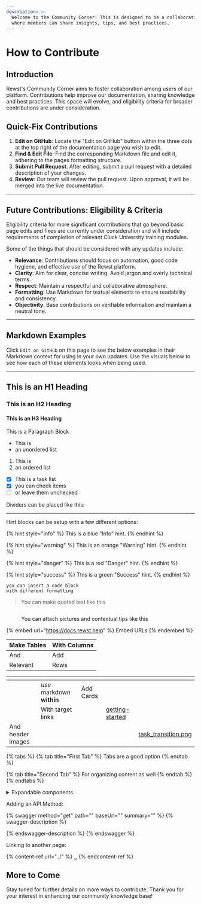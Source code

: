 ```yaml
---
description: >-
  Welcome to the Community Corner! This is designed to be a collaborative space
  where members can share insights, tips, and best practices.
---
```


# How to Contribute

## **Introduction**

Rewst's Community Corner aims to foster collaboration among users of our platform. Contributions help improve our documentation, sharing knowledge and best practices. This space will evolve, and eligibility criteria for broader contributions are under consideration.

## **Quick-Fix Contributions**

1. **Edit on GitHub**: Locate the "Edit on GitHub" button within the three dots at the top right of the documentation page you wish to edit.
2. **Find & Edit File**: Find the corresponding Markdown file and edit it, adhering to the pages formatting structure.
3. **Submit Pull Request**: After editing, submit a pull request with a detailed description of your changes.
4. **Review**: Our team will review the pull request. Upon approval, it will be merged into the live documentation.

***

## **Future Contributions: Eligibility & Criteria**

Eligibility criteria for more significant contributions that go beyond basic page edits and fixes are currently under consideration and will include requirements of completion of relevant Cluck University training modules.

Some of the things that should be considered with any updates include:

* **Relevance**: Contributions should focus on automation, good code hygiene, and effective use of the Rewst platform.
* **Clarity**: Aim for clear, concise writing. Avoid jargon and overly technical terms.
* **Respect**: Maintain a respectful and collaborative atmosphere.
* **Formatting**: Use Markdown for textual elements to ensure readability and consistency.
* **Objectivity**: Base contributions on verifiable information and maintain a neutral tone.

***

## **Markdown Examples**

Click `Edit on GitHub` on this page to see the below examples in their Markdown context for using in your own updates. Use the visuals below to see how each of these elements looks when being used.

***

## This is an H1 Heading

### This is an H2 Heading

#### This is an H3 Heading

This is a Paragraph Block

* This is
* an unordered list

1. This is
2. an ordered list

* [x] This is a task list
* [x] you can check items
* [ ] or leave them unchecked

Dividers can be placed like this:

***

Hint blocks can be setup with a few different options:

{% hint style="info" %}
This is a blue "Info" hint.
{% endhint %}

{% hint style="warning" %}
This is an orange "Warning" hint.
{% endhint %}

{% hint style="danger" %}
This is a red "Danger" hint.
{% endhint %}

{% hint style="success" %}
This is a green "Success" hint.
{% endhint %}

```django
you can insert a code block
with different formatting
```

> You can make quoted text like this

<figure><img src="https://images.unsplash.com/photo-1612170153139-6f881ff067e0?crop=entropy&#x26;cs=srgb&#x26;fm=jpg&#x26;ixid=M3wxOTcwMjR8MHwxfHNlYXJjaHwzfHxjaGlja2VufGVufDB8fHx8MTY5OTM3NDYyNnww&#x26;ixlib=rb-4.0.3&#x26;q=85" alt=""><figcaption><p>You can attach pictures and contextual tips like this</p></figcaption></figure>

{% embed url="https://docs.rewst.help" %}
Embed URLs
{% endembed %}

| Make Tables | With Columns |
| ----------- | ------------ |
| And         | Add          |
| Relevant    | Rows         |



<table data-view="cards"><thead><tr><th></th><th></th><th></th><th data-hidden data-card-target data-type="content-ref"></th><th data-hidden data-card-cover data-type="files"></th></tr></thead><tbody><tr><td></td><td><em>use</em> markdown <strong>within</strong></td><td>Add Cards</td><td></td><td></td></tr><tr><td></td><td>With target links</td><td></td><td><a href="../cluck-university/getting-started/">getting-started</a></td><td></td></tr><tr><td>And header images</td><td></td><td></td><td></td><td><a href="../.gitbook/assets/task_transition.png">task_transition.png</a></td></tr></tbody></table>

{% tabs %}
{% tab title="First Tab" %}
Tabs are a good option
{% endtab %}

{% tab title="Second Tab" %}
For organizing content as well
{% endtab %}
{% endtabs %}

<details>

<summary>Expandable components</summary>

Allow you to collapse content within the component

You can add images, code block, and lists

</details>

Adding an API Method:

{% swagger method="get" path="" baseUrl="" summary="" %}
{% swagger-description %}

{% endswagger-description %}
{% endswagger %}

Linking to another page:

{% content-ref url="../" %}
[..](../)
{% endcontent-ref %}

## **More to Come**

Stay tuned for further details on more ways to contribute. Thank you for your interest in enhancing our community knowledge base!
